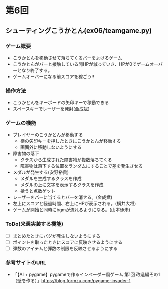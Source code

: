 # 第6回
## シューティングこうかとん(ex06/teamgame.py)
### ゲーム概要
- こうかとんを移動させて落ちてくるバーをよけるゲーム
- こうかとんがバーと接触している間HPが減っていき、HPが0でゲームオーバーとなり終了する。
- ゲームオーバーになる前スコアを稼ごう!!
### 操作方法
- こうかとんをキーボードの矢印キーで移動できる
- スペースキーでレーザーを発射(金成斌)
### ゲームの機能
- プレイヤーのこうかとんが移動する
    - 横の矢印キーを押したときにこうかとんが移動する
    - 画面外に移動しないようにする
- 障害物の落下
    - クラスから生成された障害物が複数落ちてくる
    - 障害物は落下する位置をランダムにすることで差を発生させる
- メダルが発生する(安野裕貴)
    - メダルを生成するクラスを作成
    - メダルの上に文字を表示するクラスを作成
    - 拾うと点数ゲット
- レーザーをバーに当てるとバーを消せる。(金成斌)
- 左上にスコアと経過時間、右上にHPが表示される。(横井大将)
- ゲームが開始と同時にbgmが流れるようになる。(山本琢未)
### ToDo(来週実装する機能)
- [ ] まとめたときにバグが発生しないようにする
- [ ] ポイントを取ったときにスコアに反映させるようにする
- [ ] 弾数のアイテムと弾数の制限を反映させるようにする
### 参考サイトのURL
- 「【AI + pygame】pygameで作るインベーダー風ゲーム 第1回 改造編その1（壁を作る）」https://blog.formzu.com/pygame-invader-1